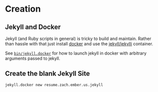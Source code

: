 # Creation

## Jekyll and Docker

Jekyll (and Ruby scripts in general) is tricky to build and
maintain. Rather than hassle with that just install
[docker](https://www.docker.com/) and use the
[jekyll/jekylli](https://hub.docker.com/r/jekyll/jekyll/) container.

See [`bin/jekyll.docker`](bin/jekyll.docker) for how to launch jekyll
in docker with arbitrary arguments passed to jekyll.

## Create the blank Jekyll Site
```
jekyll.docker new resume.zach.ember.us.jekyll
```

